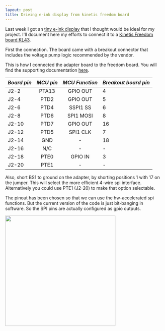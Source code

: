 ```yaml
---
layout: post
title: Driving e-ink display from kinetis freedom board
---
```


Last week I got an [tiny e-ink
display](http://www.aliexpress.com/item/1-54-WFC0000CZ07-partial-refresh-200x200-dots-paper-white-display-e-ink/32571690945.html)
that I thought would be ideal for my project.  I'll document here my efforts to connect it to a [Kinetis Freedom board KL43](http://www.nxp.com/products/software-and-tools/hardware-development-tools/freedom-development-boards/freedom-development-platform-for-kinetis-kl43-kl33-kl27-kl17-and-kl13-mcus:FRDM-KL43Z).

First the connection.  The board came with a breakout connector that includes
the voltage pump logic recommended by the vendor.  

This is how I connected the adapter board to the freedom board.  You will find the supporting documentation [here](https://github.com/jcard0na/e-ink-with-kinetis/tree/master/docs).

*Board pin*|  *MCU pin* | *MCU Function* | *Breakout board pin*
:-------------|:-------------:|:----------:|:-------------------|
J2-2  | PTA13 | GPIO OUT   | 4 | RESET
J2-4  | PTD2  | GPIO OUT   | 5 | D/C 
J2-6  | PTD4  | SSPI1 SS   | 6 | CS1 
J2-8  | PTD6  | SPI1 MOSI  | 8 | SDI 
J2-10 | PTD7  | GPIO OUT   | 16| V3.3 
J2-12 | PTD5  | SPI1 CLK   | 7 | SCLK 
J2-14 | GND   |     -      | 18 | GND 
J2-16 | N/C   |     -      | - | Reset
J2-18 | PTE0  | GPIO IN    | 3 | BUSY
J2-20 | PTE1  |     -      | - | -

Also, short BS1 to ground on the adapter, by shorting positions 1 with 17 on
the jumper.  This will select the more efficient 4-wire spi interface.
Alternatively you could use PTE1 (J2-20) to make that option selectable.

The pinout has been chosen so that we can use the hw-accelerated spi functions.
But the current version of the code is just bit-banging in software.  So the
SPI pins are actually configured as gpio outputs.

<img src="{{ site.baseurl }}/images/IMG_0728.JPG" width="350"> 


